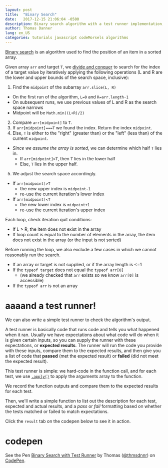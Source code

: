 ```yaml
---
layout: post
title:  "Binary Search"
date:   2017-12-15 21:06:04 -0500
description: Binary search algorithm with a test runner implementation, coded in JavaScript.
author: Thomas Danner
lang: en_US
categories: tutorials javascript codeMorsels algorithms
---
```


[Binary search](https://en.wikipedia.org/wiki/Binary_search_algorithm) is an algorithm used to find the position of an item in a sorted array.

Given array `arr` and target `T`, we [divide and conquer](https://en.wikipedia.org/wiki/Divide_and_conquer_algorithm) to search for the index of a target value by iteratively applying the following operations (L and R are the lower and upper bounds of the search space, inclusive):

1. Find the `midpoint` of the subarray `arr.slice(L, R)`
* On the first run of the algorithm, `L=0` and `R=arr.length-1`
* On subsequent runs, we use previous values of L and R as the search space narrows
* Midpoint will be `Math.min((L+R)/2)`
2. Compare `arr[midpoint]` to `T`.
3. If `arr[midpoint]===T` we found the index. Return the index `midpoint`.
4. Else, `T` is either to the "right" (greater than) or the "left" (less than) of the current `midpoint`.
* *Since we assume the array is sorted*, we can determine which half `T` lies in.
  * If `arr[midpoint]>T`, then `T` lies in the lower half
  * Else, `T` lies in the upper half.
5. We adjust the search space accordingly.
* If `arr[midpoint]>T`
  * the new upper index is `midpoint-1`
  * re-use the current iteration's lower index
* If `arr[midpoint]<T`
  * the new lower index is `midpoint+1`
  * re-use the current iteration's upper index

Each loop, check iteration quit conditions:
* If L > R, the item does not exist in the array
* If loop count is equal to the number of elements in the array, the item does not exist in the array (or the input is not sorted)

Before running the loop, we also exclude a few cases in which we cannot reasonably run the search.

* If an array or target is not supplied, or if the array length is <=1
* If the `typeof target` does not equal the `typeof arr[0]`
  * (we already checked that `arr` exists so we know `arr[0]` is accessible)
* If the `typeof arr` is not an array

# aaaand a test runner!

We can also write a simple test runner to check the algorithm's output.

A test runner is basically code that runs code and tells you what happened when it ran. Usually we have expectations about what code will do when it is given certain inputs, so you can supply the runner with these expectations, or <b>expected results</b>. The runner will run the code you provide with these inputs, compare them to the expected results, and then give you a list of code that <b>passed</b> (met the expected result) or <b>failed</b> (did not meet the expected result).

This test runner is simple: we hard-code in the function call, and for each test, we use [`.apply()`](https://developer.mozilla.org/en-US/docs/Web/JavaScript/Reference/Global_Objects/Function/apply) to apply the arguments array to the function.

We record the function outputs and compare them to the expected results for each test.

Then, we'll write a simple function to list out the description for each test, expected and actual results, and a *pass* or *fail* formatting based on whether the tests matched or failed to match expectations.

Click the `result` tab on the codepen below to see it in action.

# codepen

<p data-height="375" data-theme-id="32039" data-slug-hash="rparQr" data-default-tab="js" data-user="thmsdnnr" data-embed-version="2" data-pen-title="Binary Search with Test Runner" class="codepen">See the Pen <a href="https://codepen.io/thmsdnnr/pen/rparQr/">Binary Search with Test Runner</a> by Thomas (<a href="https://codepen.io/thmsdnnr">@thmsdnnr</a>) on <a href="https://codepen.io">CodePen</a>.</p>
<script async src="https://production-assets.codepen.io/assets/embed/ei.js"></script>
